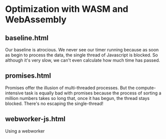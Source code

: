 # Optimization with WASM and WebAssembly

## baseline.html
Our baseline is atrocious. We never see our timer running because as soon as begin to process the data, the single thread of Javascript is blocked. So although it's very slow, we can't even calculate how much time has passed.

## promises.html
Promises offer the illusion of multi-threaded processes. But the compute-intensive task is equally bad with promises because the process of sorting a million numbers takes so long that, once it has begun, the thread stays blocked. There's no escaping the single-thread!

## webworker-js.html
Using a webworker 